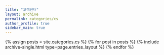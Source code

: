 ```yaml
---
title: "고객센터"
layout: archive
permalink: categories/cs
author_profile: true
sidebar_main: true
---
```



{% assign posts = site.categories.cs %}
{% for post in posts %} {% include archive-single.html type=page.entries_layout %} {% endfor %}